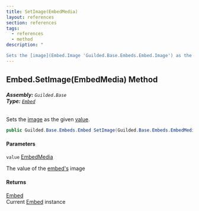 ```yaml
---
title: SetImage(EmbedMedia)
layout: references
section: references
tags:
  - references
  - method
description: "

Sets the [image](Embed.Image 'Guilded.Base.Embeds.Embed.Image') as the given [value](Embed.SetImage(EmbedMedia)#Guilded.Base.Embeds.Embed.SetImage(Guilded.Base.Embeds.EmbedMedia).value 'Guilded.Base.Embeds.Embed.SetImage(Guilded.Base.Embeds.EmbedMedia).value')."
---
```


## Embed.SetImage(EmbedMedia) Method
###### **Assembly:** `Guilded.Base`<br/>**Type:** [`Embed`](Embed 'Guilded.Base.Embeds.Embed')

Sets the [image](Embed.Image 'Guilded.Base.Embeds.Embed.Image') as the given [value](Embed.SetImage(EmbedMedia)#Guilded.Base.Embeds.Embed.SetImage(Guilded.Base.Embeds.EmbedMedia).value 'Guilded.Base.Embeds.Embed.SetImage(Guilded.Base.Embeds.EmbedMedia).value').

```csharp
public Guilded.Base.Embeds.Embed SetImage(Guilded.Base.Embeds.EmbedMedia value);
```
#### Parameters

<a name='Guilded.Base.Embeds.Embed.SetImage(Guilded.Base.Embeds.EmbedMedia).value'></a>

`value` [EmbedMedia](EmbedMedia 'Guilded.Base.Embeds.EmbedMedia')

The value of the [embed's](Embed 'Guilded.Base.Embeds.Embed') image

#### Returns
[Embed](Embed 'Guilded.Base.Embeds.Embed')  
Current [Embed](Embed 'Guilded.Base.Embeds.Embed') instance